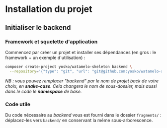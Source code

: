 # Installation du projet

## Initialiser le backend

### Framework et squelette d'application
Commencez par créer un projet et installer ses dépendances (en gros : le framework + un exemple d'utilisation) :

```bash
composer create-project yosko/watamelo-skeleton backend \
  --repository='{"type": "git", "url": "git@github.com:yosko/watamelo-skeleton"}'
```

_NB : vous pouvez remplacer "backend" par le nom de projet back de votre choix, en **snake-case**. Cela changera le nom de sous-dossier, mais aussi dans le code le **namespace** de base._

### Code utile
Du code nécessaire au *backend* vous est fourni dans le dossier `fragments/` : déplacez-les vers `backend/` en conservant la même sous-arborescence.